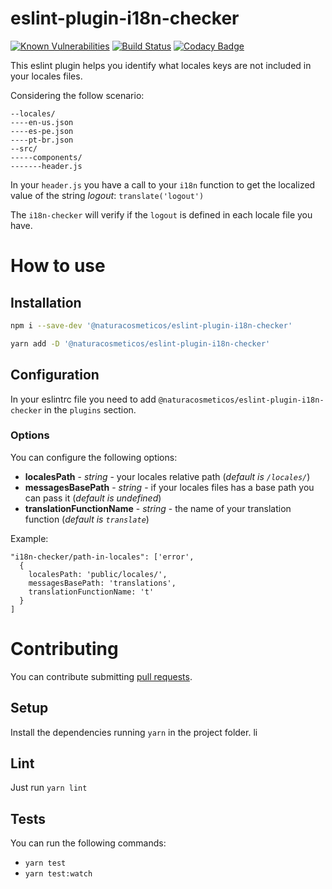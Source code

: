 # eslint-plugin-i18n-checker
[![Known Vulnerabilities](https://snyk.io/test/github/natura-cosmeticos/eslint-plugin-i18n-checker/badge.svg)](https://snyk.io/test/github/natura-cosmeticos/eslint-plugin-i18n-checker)
[![Build Status](https://api.travis-ci.org/natura-cosmeticos/eslint-plugin-i18n-checker.svg?branch=master)](https://travis-ci.org/natura-cosmeticos/eslint-plugin-i18n-checker)
[![Codacy Badge](https://api.codacy.com/project/badge/Grade/9ee01fcbab76443393f4e01d9711cf6f)](https://www.codacy.com/app/fabricioffc/eslint-plugin-i18n-checker?utm_source=github.com&amp;utm_medium=referral&amp;utm_content=natura-cosmeticos/eslint-plugin-i18n-checker&amp;utm_campaign=Badge_Grade)

This eslint plugin helps you identify what locales keys are not included in your locales files.

Considering the follow scenario:

```
--locales/
----en-us.json
----es-pe.json
----pt-br.json
--src/
-----components/
-------header.js
```

In your `header.js` you have a call to your `i18n` function to get the localized value of the string *logout*: `translate('logout')`

The `i18n-checker` will verify if the `logout` is defined in each locale file you have.

# How to use

## Installation

```bash
npm i --save-dev '@naturacosmeticos/eslint-plugin-i18n-checker'

yarn add -D '@naturacosmeticos/eslint-plugin-i18n-checker'
```

## Configuration

In your eslintrc file you need to add `@naturacosmeticos/eslint-plugin-i18n-checker` in the `plugins` section.

### Options

You can configure the following options:

* **localesPath** - *string* - your locales relative path (*default is `/locales/`*)
* **messagesBasePath** - *string* - if your locales files has a base path you can pass it (*default is undefined*)
* **translationFunctionName** - *string* - the name of your translation function (*default is `translate`*)

Example:

```
"i18n-checker/path-in-locales": ['error',
  {
    localesPath: 'public/locales/',
    messagesBasePath: 'translations',
    translationFunctionName: 't'
  }
]
```

# Contributing

You can contribute submitting [pull requests](https://github.com/natura-cosmeticos/eslint-plugin-i18n-checker/pulls).

## Setup

Install the dependencies running `yarn` in the project folder. li

## Lint

Just run `yarn lint`

## Tests

You can run the following commands:

* `yarn test`
* `yarn test:watch`
